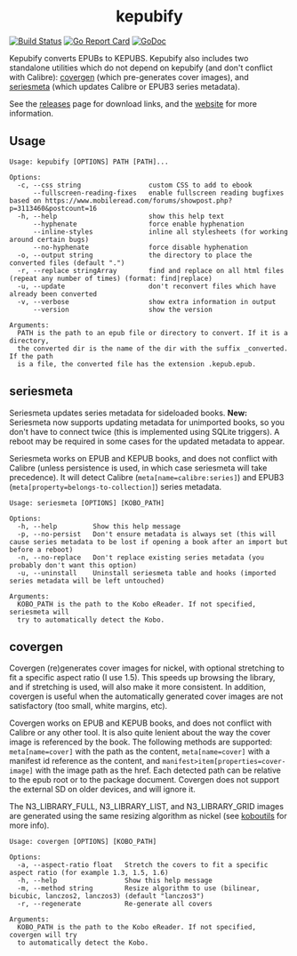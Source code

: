 <h1 align="center">kepubify</h1>

<a href="https://travis-ci.org/geek1011/kepubify"><img alt="Build Status" src="https://travis-ci.org/geek1011/kepubify.svg?branch=master" /></a>
<a href="https://goreportcard.com/report/github.com/geek1011/kepubify"><img alt="Go Report Card" src="https://goreportcard.com/badge/github.com/geek1011/kepubify" /></a>
<a href="https://godoc.org/github.com/geek1011/kepubify/kepub"><img alt="GoDoc" src="https://img.shields.io/badge/godoc-reference-blue.svg" /></a>

Kepubify converts EPUBs to KEPUBS. Kepubify also includes two standalone utilities
which do not depend on kepubify (and don't conflict with Calibre): [covergen](./covergen)
(which pre-generates cover images), and [seriesmeta](./seriesmeta) (which updates
Calibre or EPUB3 series metadata).

See the [releases](https://github.com/geek1011/kepubify/releases/latest) page for
download links, and the [website](https://pgaskin.net/kepubify) for more information.

## Usage
```
Usage: kepubify [OPTIONS] PATH [PATH]...

Options:
  -c, --css string                 custom CSS to add to ebook
      --fullscreen-reading-fixes   enable fullscreen reading bugfixes based on https://www.mobileread.com/forums/showpost.php?p=3113460&postcount=16
  -h, --help                       show this help text
      --hyphenate                  force enable hyphenation
      --inline-styles              inline all stylesheets (for working around certain bugs)
      --no-hyphenate               force disable hyphenation
  -o, --output string              the directory to place the converted files (default ".")
  -r, --replace stringArray        find and replace on all html files (repeat any number of times) (format: find|replace)
  -u, --update                     don't reconvert files which have already been converted
  -v, --verbose                    show extra information in output
      --version                    show the version

Arguments:
  PATH is the path to an epub file or directory to convert. If it is a directory,
  the converted dir is the name of the dir with the suffix _converted. If the path
  is a file, the converted file has the extension .kepub.epub.
```

## seriesmeta
Seriesmeta updates series metadata for sideloaded books. **New:** Seriesmeta now
supports updating metadata for unimported books, so you don't have to connect
twice (this is implemented using SQLite triggers). A reboot may be required in
some cases for the updated metadata to appear.

Seriesmeta works on EPUB and KEPUB books, and does not conflict with Calibre
(unless persistence is used, in which case seriesmeta will take precedence). It
will detect Calibre (`meta[name=calibre:series]`) and EPUB3
(`meta[property=belongs-to-collection]`) series metadata.

```
Usage: seriesmeta [OPTIONS] [KOBO_PATH]

Options:
  -h, --help         Show this help message
  -p, --no-persist   Don't ensure metadata is always set (this will cause series metadata to be lost if opening a book after an import but before a reboot)
  -n, --no-replace   Don't replace existing series metadata (you probably don't want this option)
  -u, --uninstall    Uninstall seriesmeta table and hooks (imported series metadata will be left untouched)

Arguments:
  KOBO_PATH is the path to the Kobo eReader. If not specified, seriesmeta will
  try to automatically detect the Kobo.
```

## covergen
Covergen (re)generates cover images for nickel, with optional stretching to fit
a specific aspect ratio (I use 1.5). This speeds up browsing the library, and if
stretching is used, will also make it more consistent. In addition, covergen is
useful when the automatically generated cover images are not satisfactory (too
small, white margins, etc).

Covergen works on EPUB and KEPUB books, and does not conflict with Calibre or any
other tool. It is also quite lenient about the way the cover image is referenced
by the book. The following methods are supported: `meta[name=cover]` with the path
as the content, `meta[name=cover]` with a manifest id reference as the content, and
`manifest>item[properties=cover-image]` with the image path as the href. Each
detected path can be relative to the epub root or to the package document.
Covergen does not support the external SD on older devices, and will ignore it.

The N3_LIBRARY_FULL, N3_LIBRARY_LIST, and N3_LIBRARY_GRID images are generated
using the same resizing algorithm as nickel (see [koboutils](https://github.com/geek1011/koboutils/blob/master/kobo/device.go) for more info).

```
Usage: covergen [OPTIONS] [KOBO_PATH]

Options:
  -a, --aspect-ratio float   Stretch the covers to fit a specific aspect ratio (for example 1.3, 1.5, 1.6)
  -h, --help                 Show this help message
  -m, --method string        Resize algorithm to use (bilinear, bicubic, lanczos2, lanczos3) (default "lanczos3")
  -r, --regenerate           Re-generate all covers

Arguments:
  KOBO_PATH is the path to the Kobo eReader. If not specified, covergen will try
  to automatically detect the Kobo.
```

